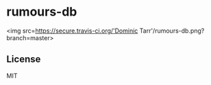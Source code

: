 # rumours-db

<img src=https://secure.travis-ci.org/'Dominic Tarr'/rumours-db.png?branch=master>


## License

MIT
